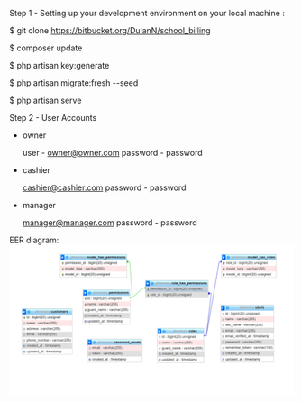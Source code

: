 Step 1 - Setting up your development environment on your local machine :

$ git clone https://bitbucket.org/DulanN/school_billing

$ composer update

$ php artisan key:generate

$ php artisan migrate:fresh --seed

$ php artisan serve


Step 2 - User Accounts 

* owner
  

    user - owner@owner.com 
    password - password

* cashier
  

    cashier@cashier.com
    password - password

* manager 
  

    manager@manager.com
    password - password


EER diagram:
![](public/img/eer.PNG)
